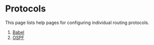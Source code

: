 Protocols
=========

This page lists help pages for configuring individual routing protocols.

1. [Babel](babel/)
2. [OSPF](ospf/)